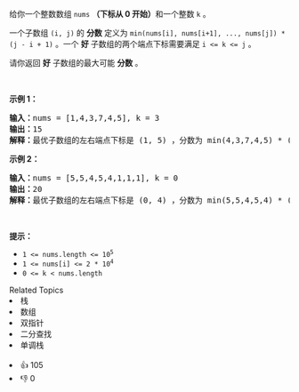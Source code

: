 <p>给你一个整数数组&nbsp;<code>nums</code>&nbsp;<strong>（下标从 0 开始）</strong>和一个整数&nbsp;<code>k</code>&nbsp;。</p>

<p>一个子数组 <code>(i, j)</code>&nbsp;的 <strong>分数</strong>&nbsp;定义为&nbsp;<code>min(nums[i], nums[i+1], ..., nums[j]) * (j - i + 1)</code>&nbsp;。一个&nbsp;<strong>好</strong>&nbsp;子数组的两个端点下标需要满足&nbsp;<code>i &lt;= k &lt;= j</code>&nbsp;。</p>

<p>请你返回 <strong>好</strong>&nbsp;子数组的最大可能 <strong>分数</strong>&nbsp;。</p>

<p>&nbsp;</p>

<p><strong>示例 1：</strong></p>

<pre><b>输入：</b>nums = [1,4,3,7,4,5], k = 3
<b>输出：</b>15
<b>解释：</b>最优子数组的左右端点下标是 (1, 5) ，分数为 min(4,3,7,4,5) * (5-1+1) = 3 * 5 = 15 。
</pre>

<p><strong>示例 2：</strong></p>

<pre><b>输入：</b>nums = [5,5,4,5,4,1,1,1], k = 0
<b>输出：</b>20
<b>解释：</b>最优子数组的左右端点下标是 (0, 4) ，分数为 min(5,5,4,5,4) * (4-0+1) = 4 * 5 = 20 。
</pre>

<p>&nbsp;</p>

<p><strong>提示：</strong></p>

<ul> 
 <li><code>1 &lt;= nums.length &lt;= 10<sup>5</sup></code></li> 
 <li><code>1 &lt;= nums[i] &lt;= 2 * 10<sup>4</sup></code></li> 
 <li><code>0 &lt;= k &lt; nums.length</code></li> 
</ul>

<div><div>Related Topics</div><div><li>栈</li><li>数组</li><li>双指针</li><li>二分查找</li><li>单调栈</li></div></div><br><div><li>👍 105</li><li>👎 0</li></div>